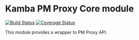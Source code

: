 Kamba PM Proxy Core module
============================
[![Build Status](https://secure.travis-ci.org/kambalabs/KmbPuppet.png?branch=master)](http://travis-ci.org/kambalabs/KmbPuppet)
[![Coverage Status](https://coveralls.io/repos/kambalabs/KmbPuppet/badge.png?branch=master)](https://coveralls.io/r/kambalabs/KmbPuppet)

This module provides a wrapper to PM Proxy API.
